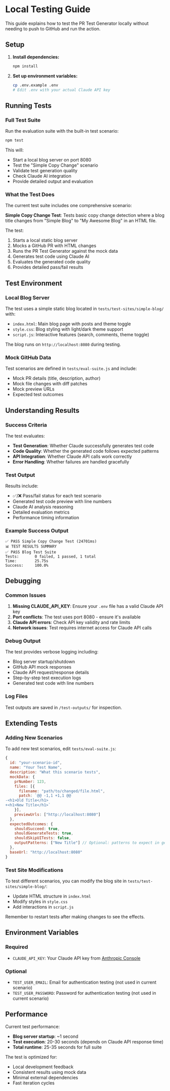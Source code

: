 # Local Testing Guide

This guide explains how to test the PR Test Generator locally without needing to push to GitHub and run the action.

## Setup

1. **Install dependencies:**
   ```bash
   npm install
   ```

2. **Set up environment variables:**
   ```bash
   cp .env.example .env
   # Edit .env with your actual Claude API key
   ```

## Running Tests

### Full Test Suite

Run the evaluation suite with the built-in test scenario:

```bash
npm test
```

This will:
- Start a local blog server on port 8080
- Test the "Simple Copy Change" scenario
- Validate test generation quality
- Check Claude AI integration
- Provide detailed output and evaluation

### What the Test Does

The current test suite includes one comprehensive scenario:

**Simple Copy Change Test**: Tests basic copy change detection where a blog title changes from "Simple Blog" to "My Awesome Blog" in an HTML file.

The test:
1. Starts a local static blog server
2. Mocks a GitHub PR with HTML changes
3. Runs the PR Test Generator against the mock data
4. Generates test code using Claude AI
5. Evaluates the generated code quality
6. Provides detailed pass/fail results

## Test Environment

### Local Blog Server
The test uses a simple static blog located in `tests/test-sites/simple-blog/` with:
- `index.html`: Main blog page with posts and theme toggle
- `style.css`: Blog styling with light/dark theme support
- `script.js`: Interactive features (search, comments, theme toggle)

The blog runs on `http://localhost:8080` during testing.

### Mock GitHub Data
Test scenarios are defined in `tests/eval-suite.js` and include:
- Mock PR details (title, description, author)
- Mock file changes with diff patches
- Mock preview URLs
- Expected test outcomes

## Understanding Results

### Success Criteria
The test evaluates:
- **Test Generation**: Whether Claude successfully generates test code
- **Code Quality**: Whether the generated code follows expected patterns
- **API Integration**: Whether Claude API calls work correctly
- **Error Handling**: Whether failures are handled gracefully

### Test Output
Results include:
- ✅/❌ Pass/fail status for each test scenario
- Generated test code preview with line numbers
- Claude AI analysis reasoning
- Detailed evaluation metrics
- Performance timing information

### Example Success Output
```
✅ PASS Simple Copy Change Test (24701ms)
📊 TEST RESULTS SUMMARY
✅ PASS Blog Test Suite
Tests:       0 failed, 1 passed, 1 total
Time:        25.75s
Success:     100.0%
```

## Debugging

### Common Issues

1. **Missing CLAUDE_API_KEY**: Ensure your `.env` file has a valid Claude API key
2. **Port conflicts**: The test uses port 8080 - ensure it's available
3. **Claude API errors**: Check API key validity and rate limits
4. **Network issues**: Test requires internet access for Claude API calls

### Debug Output
The test provides verbose logging including:
- Blog server startup/shutdown
- GitHub API mock responses
- Claude API request/response details
- Step-by-step test execution logs
- Generated test code with line numbers

### Log Files
Test outputs are saved in `/test-outputs/` for inspection.

## Extending Tests

### Adding New Scenarios

To add new test scenarios, edit `tests/eval-suite.js`:

```javascript
{
  id: "your-scenario-id",
  name: "Your Test Name",
  description: "What this scenario tests",
  mockData: {
    prNumber: 123,
    files: [{
      filename: "path/to/changed/file.html",
      patch: `@@ -1,1 +1,1 @@
-<h1>Old Title</h1>
+<h1>New Title</h1>`
    }],
    previewUrls: ["http://localhost:8080"]
  },
  expectedOutcomes: {
    shouldSucceed: true,
    shouldGenerateTests: true,
    shouldSkipUITests: false,
    outputPatterns: ["New Title"] // Optional: patterns to expect in generated code
  },
  baseUrl: "http://localhost:8080"
}
```

### Test Site Modifications

To test different scenarios, you can modify the blog site in `tests/test-sites/simple-blog/`:
- Update HTML structure in `index.html`
- Modify styles in `style.css`
- Add interactions in `script.js`

Remember to restart tests after making changes to see the effects.

## Environment Variables

### Required
- `CLAUDE_API_KEY`: Your Claude API key from [Anthropic Console](https://console.anthropic.com/)

### Optional
- `TEST_USER_EMAIL`: Email for authentication testing (not used in current scenario)
- `TEST_USER_PASSWORD`: Password for authentication testing (not used in current scenario)

## Performance

Current test performance:
- **Blog server startup**: ~1 second
- **Test execution**: 20-30 seconds (depends on Claude API response time)
- **Total runtime**: 25-35 seconds for full suite

The test is optimized for:
- Local development feedback
- Consistent results using mock data
- Minimal external dependencies
- Fast iteration cycles